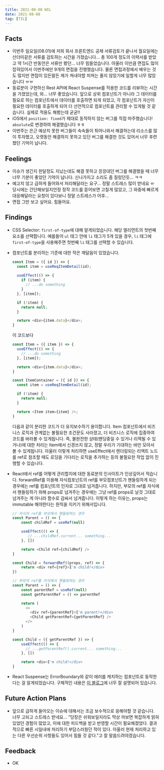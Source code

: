 ```yaml
---
title: 2021-08-08 WIL
date: 2021-08-08
tag: [TIL]
---
```


## Facts

- 이번주 일요일(08.01)에 저희 회사 프론트엔드 공채 서류검토가 끝나서 월요일에는 산더미같은 서류를 검토하는 시간을 가졌습니다... 총 100개 정도의 이력서를 받았고 약 1시간 반동안은 서류만 봤던... 너무 힘들었습니다. 아울러 이만큼 면접도 많이 잡혀있어서 이번주에만 9개의 면접을 진행했습니다. 물론 면접과정에서 배우는 것도 많지만 면접이 있든말든 제가 쳐내야할 피쳐는 줄지 않았기에 일할게 너무 많았습니다 ㅠㅠ
- 동료분이 구현하신 Rest API에 React Suspense를 적용한 코드를 리뷰하는 시간을 가졌었는데, 와... 너무 좋았습니다. 앞으로 상위 컴포넌트가 아니라 그 데이터를 필요로 하는 컴포넌트에서 데이터를 호출하면 되게 되었고, 각 컴포넌트가 자신이 필요한 데이터를 호출하게 되어 더 선언적으로 컴포넌트를 관리할 수 있게될 것 같습니다. 실제로 적용도 해봤는데 굳굳!!
- iOS에서 `position: fixed`가 제대로 동작하지 않는 버그를 직접 마주했습니다! `absolute`로 변경하여 해결했습니다 ㅎㅎ
- 이번주는 은근 예상치 못한 버그들이 속속들이 튀어나와서 해결하는데 리소스를 많이 투자했고, 오랫동안 해결하지 못하고 있던 버그를 해결한 것도 있어서 너무 후련했던 기억이 납니다.

## Feelings

- 이슈가 생긴지 한달정도 지났는데도 해결 못하고 끙끙대던 버그를 해결했을 때 너무너무 기분이 좋았던 기억이 납니다. 신나가지고 소리도 좀 질렀던듯... ㅋㅋ
- 예고치 않고 급하게 들어와서 처리해달라는 요구... 정말 스트레스 많이 받네요 ㅠ 당시에는 간단해보일지언정 정작 코드를 뜯어보면 고칠게 많았고, 그 와중에 빠르게 대응해달라는 요청이 있다보니 정말 스트레스가 어후...
- 면접 그만 보고 싶어요. 힘들어요.

## Findings

- CSS Selector: `first-of-type`에 대해 알게되었습니다. 해당 엘리먼트의 첫번째 요소를 선택합니다. 예를들어 `ul` 태그 안에 `li` 태그가 5개 있을 경우, `li` 태그에 `first-of-type`을 사용해주면 첫번째 `li` 태그를 선택할 수 있습니다.
- 컴포넌트를 분리하는 기준에 대한 작은 깨달음이 있었습니다.

    ```js
    const Item = ({ id }) => {
      const item = useReqItemDetail(id);
      
      useEffect(() => {
        if (item) {
          // ...do something
        }
      }, [item]);

      if (!item) {
        return null;
      }

      return <div>{item.data}</div>;
    }
    ```

    이 코드보다

    ```js
    const Item = ({ item }) => {
      useEffect(() => {
        // ...do something
      }, [item]);

      return <div>{item.data}</div>;
    }

    const ItemContainer = ({ id }) => {
      const item = useReqItemDetail(id);

      if (!item) {
        return null;
      }

      return <Item item={item} />;
    }
    ```

    다음과 같이 분리한 코드가 더 유지보수하기 용이합니다. Item 컴포넌트에서 비즈니스 로직과 관계없는 불필요한 조건문도 사라졌고, 더 비즈니스 로직에 집중하여 코드를 바라볼 수 있게됩니다. 즉, 불완전한 상태(팬딩중일 수 있거나 리젝될 수 있거나)에 대한 처리는 Item에서 신경쓰지 않고, 정말 우리가 기대하는 바만 모아서 볼 수 있게됩니다. 아울러 이렇게 처리하면 useEffect에서 렌더링되는 리액트 노드를 ref로 참조할 때도 로딩을 기다리는 로직을 추가하는 등의 불필요한 작업 없이 진행할 수 있습니다.

- React에서 ref를 어떻게 관리할지에 대한 동료분의 인사이트가 인상깊어서 적습니다. forwardRef를 이용해 자식컴포넌트의 ref를 부모컴포넌트가 핸들링하게 되는 경우에는 ref를 컴포넌트의 인자로 그대로 넘겨줍니다. 하지만, 부모의 ref를 자식에서 핸들링하기 위해 props로 넘겨주는 경우에는 그냥 ref를 props로 날것 그대로 넘겨주는 게 아니라 함수로 감싸서 넘겨줍니다. 이렇게 하는 이유는, props는 immutable 해야한다는 원칙을 지키기 위해서입니다.

  ```js
  // 자식의 ref를 부모에서 핸들링하는 경우
  const Parent = () => {
      const childRef = useRef(null)

      useEffect(() => {
         // ...childRef.current... something...
      }, [])

      return <Child ref={childRef} />
  }

  const Child = forwardRef((props, ref) => {
      return <div ref={ref}>I'm child!</div>
  })
  ```

  ```js
  // 부모의 ref를 자식에서 핸들링하는 경우
  const Parent = () => {
      const parentRef = useRef(null)
      const getParentRef = () => parentRef

      return (
        <>
          <div ref={parentRef}>I'm parent!</div>
          <Child getParentRef={getParentRef} />
        </>
      )
  }

  const Child = ({ getParentRef }) => {
      useEffect(() => {
        // ...getParentRef().current... something...
      }, [])

      return <div>I'm child!</div>
  }
  ```

- React Suspense는 ErrorBoundary와 같이 에러를 캐치하는 컴포넌트로 동작한다는 걸 알게되었습니다. 구체적인 내용은 [이 블로그](https://charles-stover.medium.com/react-suspense-with-the-fetch-api-a1b7369b0469)에 너무 잘 설명되어 있습니다.

## Future Action Plans

- 앞으로 급하게 들어오는 이슈에 대해서는 조금 보수적으로 응해야할 것 같습니다. 너무 고되고 스트레스 받네요... "당장은 쉬워보일지라도 막상 까보면 복잡하게 얽혀있었던 경험이 많았고, 이에 대한 피드백을 받고 반영할 시간이 필요해졌었다. 결과적으로 빠른 시일내에 처리하기 부담스러웠던 적이 있다. 아울러 현재 처리하고 있는 다른 우선순위 사항들도 있어서 힘들 것 같다."고 잘 말씀드려야겠습니다.

## Feedback

- OK
